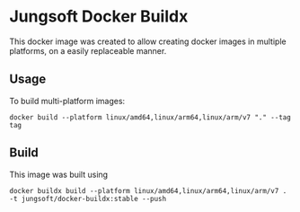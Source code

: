 # Jungsoft Docker Buildx

This docker image was created to allow creating docker images in multiple platforms, on a easily replaceable manner.

## Usage
To build multi-platform images:

`docker build --platform linux/amd64,linux/arm64,linux/arm/v7 "." --tag tag`


## Build
This image was built using

`docker buildx build --platform linux/amd64,linux/arm64,linux/arm/v7 . -t jungsoft/docker-buildx:stable --push`
